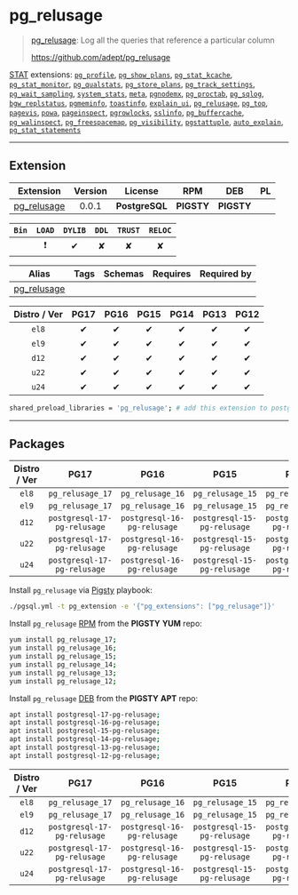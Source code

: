 # pg_relusage


> [pg_relusage](https://github.com/adept/pg_relusage): Log all the queries that reference a particular column
>
> https://github.com/adept/pg_relusage





[STAT](/stat) extensions: [`pg_profile`](/pg_profile), [`pg_show_plans`](/pg_show_plans), [`pg_stat_kcache`](/pg_stat_kcache), [`pg_stat_monitor`](/pg_stat_monitor), [`pg_qualstats`](/pg_qualstats), [`pg_store_plans`](/pg_store_plans), [`pg_track_settings`](/pg_track_settings), [`pg_wait_sampling`](/pg_wait_sampling), [`system_stats`](/system_stats), [`meta`](/meta), [`pgnodemx`](/pgnodemx), [`pg_proctab`](/pg_proctab), [`pg_sqlog`](/pg_sqlog), [`bgw_replstatus`](/bgw_replstatus), [`pgmeminfo`](/pgmeminfo), [`toastinfo`](/toastinfo), [`explain_ui`](/explain_ui), [`pg_relusage`](/pg_relusage), [`pg_top`](/pg_top), [`pagevis`](/pagevis), [`powa`](/powa), [`pageinspect`](/pageinspect), [`pgrowlocks`](/pgrowlocks), [`sslinfo`](/sslinfo), [`pg_buffercache`](/pg_buffercache), [`pg_walinspect`](/pg_walinspect), [`pg_freespacemap`](/pg_freespacemap), [`pg_visibility`](/pg_visibility), [`pgstattuple`](/pgstattuple), [`auto_explain`](/auto_explain), [`pg_stat_statements`](/pg_stat_statements)


-------
## Extension


| Extension | Version | License | RPM | DEB | PL |
|-----------|:-------:|:-------:|:---:|:---:|:--:|
| [pg_relusage](https://github.com/adept/pg_relusage) | 0.0.1 | **<span class="tcblue">PostgreSQL</span>** | **<span class="tcwarn">PIGSTY</span>** | **<span class="tcwarn">PIGSTY</span>** |  |



| `Bin` | `LOAD` | `DYLIB` | `DDL` | `TRUST` | `RELOC` |
|:-----:|:------:|:-------:|:-----:|:-------:|:-------:|
|  | <span class="tcred">❗</span> | <span class="tcblue">✔</span> | <span class="tcwarn">✘</span> | <span class="tcwarn">✘</span> | <span class="tcwarn">✘</span> |



| Alias | Tags | Schemas | Requires | Required by |
|-------|------|---------|----------|-------------|
| [pg_relusage](/pg_relusage) |  |  |  |  |



| Distro / Ver | PG17 | PG16 | PG15 | PG14 | PG13 | PG12 |
|:------------:|:----:|:----:|:----:|:----:|:----:|:----:|
| `el8` | <span class="tcblue">✔</span> | <span class="tcblue">✔</span> | <span class="tcblue">✔</span> | <span class="tcblue">✔</span> | <span class="tcblue">✔</span> | <span class="tcblue">✔</span> |
| `el9` | <span class="tcblue">✔</span> | <span class="tcblue">✔</span> | <span class="tcblue">✔</span> | <span class="tcblue">✔</span> | <span class="tcblue">✔</span> | <span class="tcblue">✔</span> |
| `d12` | <span class="tcblue">✔</span> | <span class="tcblue">✔</span> | <span class="tcblue">✔</span> | <span class="tcblue">✔</span> | <span class="tcblue">✔</span> | <span class="tcblue">✔</span> |
| `u22` | <span class="tcblue">✔</span> | <span class="tcblue">✔</span> | <span class="tcblue">✔</span> | <span class="tcblue">✔</span> | <span class="tcblue">✔</span> | <span class="tcblue">✔</span> |
| `u24` | <span class="tcblue">✔</span> | <span class="tcblue">✔</span> | <span class="tcblue">✔</span> | <span class="tcblue">✔</span> | <span class="tcblue">✔</span> | <span class="tcblue">✔</span> |



```bash
shared_preload_libraries = 'pg_relusage'; # add this extension to postgresql.conf
```



-----------


## Packages


| Distro / Ver | PG17 | PG16 | PG15 | PG14 | PG13 | PG12 |
|:------------:|:----:|:----:|:----:|:----:|:----:|:----:|
| `el8` | `pg_relusage_17` | `pg_relusage_16` | `pg_relusage_15` | `pg_relusage_14` | `pg_relusage_13` | `pg_relusage_12` |
| `el9` | `pg_relusage_17` | `pg_relusage_16` | `pg_relusage_15` | `pg_relusage_14` | `pg_relusage_13` | `pg_relusage_12` |
| `d12` | `postgresql-17-pg-relusage` | `postgresql-16-pg-relusage` | `postgresql-15-pg-relusage` | `postgresql-14-pg-relusage` | `postgresql-13-pg-relusage` | `postgresql-12-pg-relusage` |
| `u22` | `postgresql-17-pg-relusage` | `postgresql-16-pg-relusage` | `postgresql-15-pg-relusage` | `postgresql-14-pg-relusage` | `postgresql-13-pg-relusage` | `postgresql-12-pg-relusage` |
| `u24` | `postgresql-17-pg-relusage` | `postgresql-16-pg-relusage` | `postgresql-15-pg-relusage` | `postgresql-14-pg-relusage` | `postgresql-13-pg-relusage` | `postgresql-12-pg-relusage` |



Install `pg_relusage` via [Pigsty](https://pigsty.io/docs/pgext/usage/install/) playbook:

```bash
./pgsql.yml -t pg_extension -e '{"pg_extensions": ["pg_relusage"]}'
```


Install `pg_relusage` [RPM](/rpm) from the **<span class="tcwarn">PIGSTY</span>** **YUM** repo:

```bash
yum install pg_relusage_17;
yum install pg_relusage_16;
yum install pg_relusage_15;
yum install pg_relusage_14;
yum install pg_relusage_13;
yum install pg_relusage_12;
```


Install `pg_relusage` [DEB](/deb) from the **<span class="tcwarn">PIGSTY</span>** **APT** repo:

```bash
apt install postgresql-17-pg-relusage;
apt install postgresql-16-pg-relusage;
apt install postgresql-15-pg-relusage;
apt install postgresql-14-pg-relusage;
apt install postgresql-13-pg-relusage;
apt install postgresql-12-pg-relusage;
```




| Distro / Ver | PG17 | PG16 | PG15 | PG14 | PG13 | PG12 |
|:------------:|:----:|:----:|:----:|:----:|:----:|:----:|
| `el8` | `pg_relusage_17` | `pg_relusage_16` | `pg_relusage_15` | `pg_relusage_14` | `pg_relusage_13` | `pg_relusage_12` |
| `el9` | `pg_relusage_17` | `pg_relusage_16` | `pg_relusage_15` | `pg_relusage_14` | `pg_relusage_13` | `pg_relusage_12` |
| `d12` | `postgresql-17-pg-relusage` | `postgresql-16-pg-relusage` | `postgresql-15-pg-relusage` | `postgresql-14-pg-relusage` | `postgresql-13-pg-relusage` | `postgresql-12-pg-relusage` |
| `u22` | `postgresql-17-pg-relusage` | `postgresql-16-pg-relusage` | `postgresql-15-pg-relusage` | `postgresql-14-pg-relusage` | `postgresql-13-pg-relusage` | `postgresql-12-pg-relusage` |
| `u24` | `postgresql-17-pg-relusage` | `postgresql-16-pg-relusage` | `postgresql-15-pg-relusage` | `postgresql-14-pg-relusage` | `postgresql-13-pg-relusage` | `postgresql-12-pg-relusage` |





